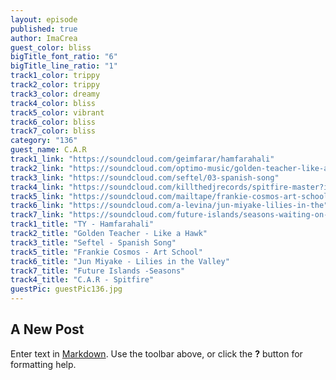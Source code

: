```yaml
---
layout: episode
published: true
author: ImaCrea
guest_color: bliss
bigTitle_font_ratio: "6"
bigTitle_line_ratio: "1"
track1_color: trippy
track2_color: trippy
track3_color: dreamy
track4_color: bliss
track5_color: vibrant
track6_color: bliss
track7_color: bliss
category: "136"
guest_name: C.A.R
track1_link: "https://soundcloud.com/geimfarar/hamfarahali"
track2_link: "https://soundcloud.com/optimo-music/golden-teacher-like-a-hawk"
track3_link: "https://soundcloud.com/seftel/03-spanish-song"
track4_link: "https://soundcloud.com/killthedjrecords/spitfire-master?in=killthedjrecords/sets/c-a-r-ten-steps-up-ep"
track5_link: "https://soundcloud.com/mailtape/frankie-cosmos-art-school"
track6_link: "https://soundcloud.com/a-levina/jun-miyake-lilies-in-the"
track7_link: "https://soundcloud.com/future-islands/seasons-waiting-on-you"
track1_title: "TY - Hamfarahali"
track2_title: "Golden Teacher - Like a Hawk"
track3_title: "Seftel - Spanish Song"
track5_title: "Frankie Cosmos - Art School"
track6_title: "Jun Miyake - Lilies in the Valley"
track7_title: "Future Islands -Seasons"
track4_title: "C.A.R - Spitfire"
guestPic: guestPic136.jpg
---
```


## A New Post

Enter text in [Markdown](http://daringfireball.net/projects/markdown/). Use the toolbar above, or click the **?** button for formatting help.